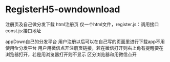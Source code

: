 # RegisterH5-owndownload
注册页及自己做分发下载
html注册页
仅一个html文件，register.js：调用接口
const.js:接口地址

appDown自己的分发平台
用户注册以后可以在自己写的页面里进行下载app不用使用fir分发平台
用户用微信点开注册页链接，若在微信打开则右上角有提醒要在浏览器打开，若是用浏览器打开则不显示
区分浏览器和用微信点开
